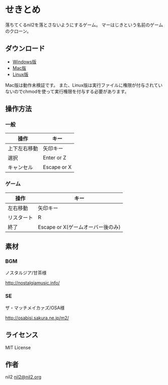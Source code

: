 せきとめ
========

落ちてくるnil2を落とさないようにするゲーム。
マーはじきという名前のゲームのクローン。

ダウンロード
------------

- [Windows版](https://github.com/kusabashira/sekitome/releases/download/v1.0.0/sekitome_windows.zip)
- [Mac版](https://github.com/kusabashira/sekitome/releases/download/v1.0.0/sekitome_mac.zip)
- [Linux版](https://github.com/kusabashira/sekitome/releases/download/v1.0.0/sekitome_linux.zip)

Mac版は動作未検証です。
また、Linux版は実行ファイルに権限が付与されていないのでchmodを使って実行権限を付与する必要があります。

操作方法
--------

### 一般

| 操作         | キー        |
|--------------|-------------|
| 上下左右移動 | 矢印キー    |
| 選択         | Enter or Z  |
| キャンセル   | Escape or X |

### ゲーム

| 操作       | キー                              |
|------------|-----------------------------------|
| 左右移動   | 矢印キー                          |
| リスタート | R                                 |
| 終了       | Escape or X(ゲームオーバー後のみ) |

素材
----

### BGM

ノスタルジア/甘茶様

http://nostalgiamusic.info/

### SE

ザ・マッチメイカァズ/OSA様

http://osabisi.sakura.ne.jp/m2/

ライセンス
----------

MIT License

作者
----

nil2 <nil2@nil2.org>
